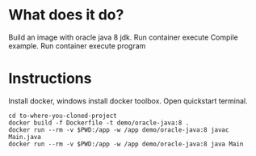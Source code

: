 # What does it do?

Build an image with oracle java 8 jdk.
Run container execute Compile example.
Run container execute program

# Instructions

Install docker, windows install docker toolbox.
Open quickstart terminal. 

```
cd to-where-you-cloned-project
docker build -f Dockerfile -t demo/oracle-java:8 .
docker run --rm -v $PWD:/app -w /app demo/oracle-java:8 javac Main.java
docker run --rm -v $PWD:/app -w /app demo/oracle-java:8 java Main
```

